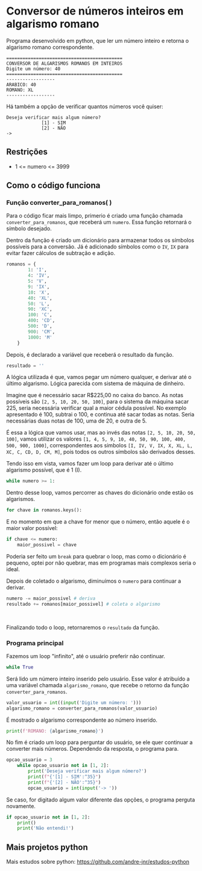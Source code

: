 # Conversor de números inteiros em algarismo romano

Programa desenvolvido em python, que ler um número inteiro e retorna o algarismo romano correspondente.

```
===========================================
CONVERSOR DE ALGARISMOS ROMANOS EM INTEIROS
Digite um número: 40
===========================================
------------------
ARABICO: 40
ROMANO: XL
------------------
```

Há também a opção de verificar quantos números você quiser:

```
Deseja verificar mais algum número?
             [1] - SIM
             [2] - NÃO
->
```

## Restrições

- 1 <= numero <= 3999

## Como o código funciona

### Função converter_para_romanos( )

Para o código ficar mais limpo, primerio é criado uma função chamada `converter_para_romanos`, que receberá um `numero`. Essa função retornará o símbolo desejado.

Dentro da função é criado um dicionário para armazenar todos os símbolos possíveis para a conversão. Já é adicionado símbolos como o `IV`, `IX` para evitar fazer cálculos de subtração e adição.

```python
romanos = {
        1: 'I',
        4: 'IV',
        5: 'V',
        9: 'IX',
        10: 'X',
        40: 'XL',
        50: 'L',
        90: 'XC',
        100: 'C',
        400: 'CD',
        500: 'D',
        900: 'CM',
        1000: 'M'
    }
```

Depois, é declarado a variável que receberá o resultado da função.

```python
resultado = ''
```

A lógica utilizada é que, vamos pegar um número qualquer, e derivar até o último algarismo. Lógica parecida com sistema de máquina de dinheiro.

Imagine que é necessário sacar R$225,00 no caixa do banco. As notas possíveis são `[2, 5, 10, 20, 50, 100]`, para o sistema da máquina sacar 225, seria necessária verificar qual a maior cédula possível. No exemplo apresentado é 100, subtrai o 100, e continua até sacar todas as notas. Seria necessárias duas notas de 100, uma de 20, e outra de 5.

É essa a lógica que vamos usar, mas ao invés das notas `[2, 5, 10, 20, 50, 100]`, vamos utilizar os valores `[1, 4, 5, 9, 10, 40, 50, 90, 100, 400, 500, 900, 1000]`, correspondentes aos simbolos `[I, IV, V, IX, X, XL, L, XC, C, CD, D, CM, M]`, pois todos os outros símbolos são derivados desses.

Tendo isso em vista, vamos fazer um loop para derivar até o último algarismo possível, que é 1 (I).

```python
while numero >= 1:
```

Dentro desse loop, vamos percorrer as chaves do dicionário onde estão os algarismos.

```python
for chave in romanos.keys():
```

E no momento em que a chave for menor que o número, então aquele é o maior valor possível:

```python
if chave <= numero:
    maior_possivel = chave
```

Poderia ser feito um `break` para quebrar o loop, mas como o dicionário é pequeno, optei por não quebrar, mas em programas mais complexos seria o ideal.

Depois de coletado o algarismo, diminuímos o `numero` para continuar a derivar.

```python
numero -= maior_possivel # deriva
resultado += romanos[maior_possivel] # coleta o algarismo
```

<br>

Finalizando todo o loop, retornaremos o `resultado` da função.

### Programa principal

Fazemos um loop "infinito", até o usuário preferir não continuar.

```python
while True
```

Será lido um número inteiro inserido pelo usuário. Esse valor é atribuído a uma variável chamada `algarismo_romano`, que recebe o retorno da função `converter_para_romanos`.

```python
valor_usuario = int((input('Digite um número: ')))
algarismo_romano = converter_para_romanos(valor_usuario)
```

É mostrado o algarismo correspondente ao número inserido.

```python
print(f'ROMANO: {algarismo_romano}')
```

No fim é criado um loop para perguntar do usuário, se ele quer continuar a converter mais números. Dependendo da resposta, o programa para.

```python
opcao_usuario = 3
    while opcao_usuario not in [1, 2]:
        print('Deseja verificar mais algum número?')
        print(f"{'[1] - SIM':^35}")
        print(f"{'[2] - NÃO':^35}")
        opcao_usuario = int(input('-> '))
```

Se caso, for digitado algum valor diferente das opções, o programa perguta novamente.

```python
if opcao_usuario not in [1, 2]:
    print()
    print('Não entendi!')
```

## Mais projetos python

Mais estudos sobre python: https://github.com/andre-jnr/estudos-python
